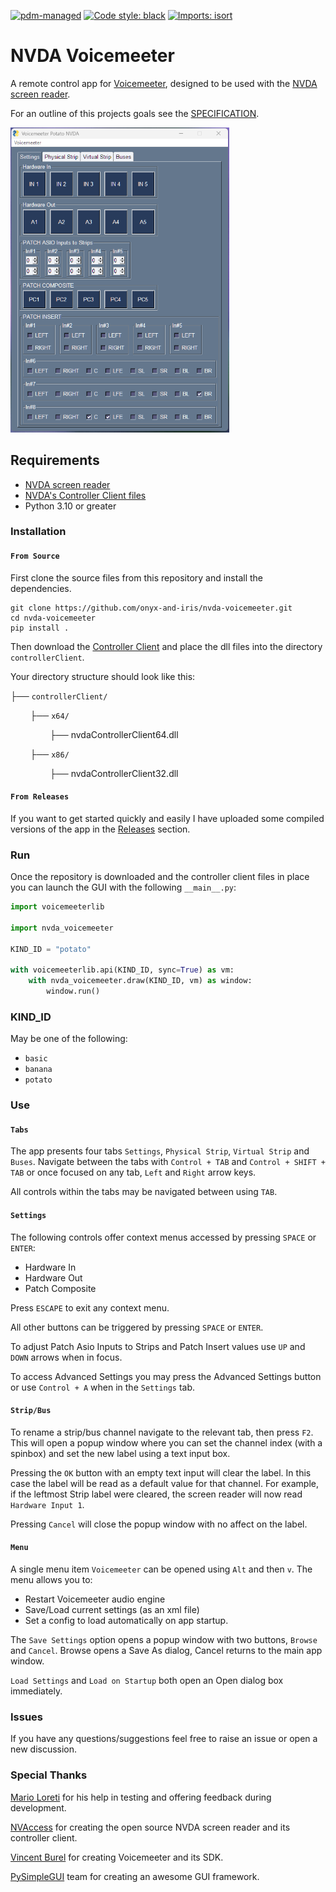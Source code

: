 [![pdm-managed](https://img.shields.io/badge/pdm-managed-blueviolet)](https://pdm.fming.dev)
[![Code style: black](https://img.shields.io/badge/code%20style-black-000000.svg)](https://github.com/psf/black)
[![Imports: isort](https://img.shields.io/badge/%20imports-isort-%231674b1?style=flat&labelColor=ef8336)](https://pycqa.github.io/isort/)

# NVDA Voicemeeter

A remote control app for [Voicemeeter][voicemeeter], designed to be used with the [NVDA screen reader][nvda].

For an outline of this projects goals see the [SPECIFICATION][spec].

<img src="./img/settings.png" width=350 alt="Image of Voicemeeter NVDA app settings tab">

## Requirements

- [NVDA screen reader][nvda]
- [NVDA's Controller Client files][controller_client]
- Python 3.10 or greater

### Installation

#### `From Source`

First clone the source files from this repository and install the dependencies.

```
git clone https://github.com/onyx-and-iris/nvda-voicemeeter.git
cd nvda-voicemeeter
pip install .
```

Then download the [Controller Client][controller_client] and place the dll files into the directory `controllerClient`.

Your directory structure should look like this:

├── `controllerClient/`

&nbsp;&nbsp;&nbsp;&nbsp;&nbsp;&nbsp;&nbsp;&nbsp;├── `x64/`

&nbsp;&nbsp;&nbsp;&nbsp;&nbsp;&nbsp;&nbsp;&nbsp;&nbsp;&nbsp;&nbsp;&nbsp;&nbsp;&nbsp;&nbsp;&nbsp;├── nvdaControllerClient64.dll

&nbsp;&nbsp;&nbsp;&nbsp;&nbsp;&nbsp;&nbsp;&nbsp;├── `x86/`

&nbsp;&nbsp;&nbsp;&nbsp;&nbsp;&nbsp;&nbsp;&nbsp;&nbsp;&nbsp;&nbsp;&nbsp;&nbsp;&nbsp;&nbsp;&nbsp;├── nvdaControllerClient32.dll

#### `From Releases`

If you want to get started quickly and easily I have uploaded some compiled versions of the app in the [Releases][releases] section.

### Run

Once the repository is downloaded and the controller client files in place you can launch the GUI with the following `__main__.py`:

```python
import voicemeeterlib

import nvda_voicemeeter

KIND_ID = "potato"

with voicemeeterlib.api(KIND_ID, sync=True) as vm:
    with nvda_voicemeeter.draw(KIND_ID, vm) as window:
        window.run()
```

### KIND_ID

May be one of the following:

- `basic`
- `banana`
- `potato`

### Use

#### `Tabs`

The app presents four tabs `Settings`, `Physical Strip`, `Virtual Strip` and `Buses`. Navigate between the tabs with `Control + TAB` and `Control + SHIFT + TAB` or once focused on any tab, `Left` and `Right` arrow keys.

All controls within the tabs may be navigated between using `TAB`.

#### `Settings`

The following controls offer context menus accessed by pressing `SPACE` or `ENTER`:

- Hardware In
- Hardware Out
- Patch Composite

Press `ESCAPE` to exit any context menu.

All other buttons can be triggered by pressing `SPACE` or `ENTER`.

To adjust Patch Asio Inputs to Strips and Patch Insert values use `UP` and `DOWN` arrows when in focus.

To access Advanced Settings you may press the Advanced Settings button or use `Control + A` when in the `Settings` tab.

#### `Strip/Bus`

To rename a strip/bus channel navigate to the relevant tab, then press `F2`. This will open a popup window where you can set the channel index (with a spinbox) and set the new label using a text input box.

Pressing the `OK` button with an empty text input will clear the label. In this case the label will be read as a default value for that channel. For example, if the leftmost Strip label were cleared, the screen reader will now read `Hardware Input 1`.

Pressing `Cancel` will close the popup window with no affect on the label.

#### `Menu`

A single menu item `Voicemeeter` can be opened using `Alt` and then `v`. The menu allows you to:

- Restart Voicemeeter audio engine
- Save/Load current settings (as an xml file)
- Set a config to load automatically on app startup.

The `Save Settings` option opens a popup window with two buttons, `Browse` and `Cancel`. Browse opens a Save As dialog, Cancel returns to the main app window.

`Load Settings` and `Load on Startup` both open an Open dialog box immediately.

### Issues

If you have any questions/suggestions feel free to raise an issue or open a new discussion.

### Special Thanks

[Mario Loreti](https://www.marioloreti.net/en/) for his help in testing and offering feedback during development.

[NVAccess](https://www.nvaccess.org/) for creating the open source NVDA screen reader and its controller client.

[Vincent Burel](https://github.com/vburel2018) for creating Voicemeeter and its SDK.

[PySimpleGUI](https://github.com/PySimpleGUI) team for creating an awesome GUI framework.

[spec]: ./SPECIFICATION.md
[voicemeeter]: https://voicemeeter.com/
[nvda]: https://www.nvaccess.org/
[controller_client]: https://github.com/nvaccess/nvda/tree/master/extras/controllerClient
[releases]: https://github.com/onyx-and-iris/nvda-voicemeeter/releases
